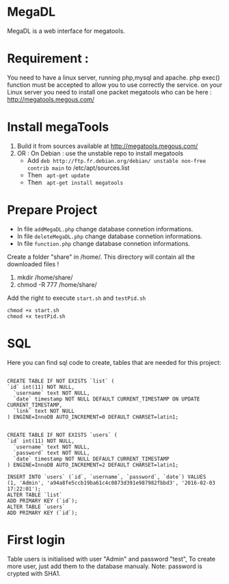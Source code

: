 MegaDL
======

MegaDL is a web interface for megatools.

Requirement :
============

You need to have a linux server, running php,mysql and apache.
php exec() function must be accepted to allow you to use correctly the service.
on your Linux server you need to install one packet megatools who can be here :
http://megatools.megous.com/



Install megaTools
=================

1. Build it from sources available at http://megatools.megous.com/
2. OR : On Debian : use the unstable repo to install megatools 
   * Add ```deb http://ftp.fr.debian.org/debian/ unstable non-free contrib main``` to /etc/apt/sources.list
   * Then ``` apt-get update``` 
   * Then ``` apt-get install megatools```
   
Prepare Project
===============

- In file ``` addMegaDL.php ``` change database connetion informations.
- In file ``` deleteMegaDL.php ``` change database connetion informations.
- In file ``` function.php ``` change database connetion informations.

Create a folder "share" in /home/. This directory will contain all the downloaded files ! 

1. mkdir /home/share/
2. chmod -R 777 /home/share/

Add the right to execute ```start.sh``` and ```testPid.sh```
```
chmod +x start.sh 
chmod +x testPid.sh
```


SQL
===

Here you can find sql code to create, tables that are needed for this project:
```

CREATE TABLE IF NOT EXISTS `list` (
`id` int(11) NOT NULL,
  `username` text NOT NULL,
  `date` timestamp NOT NULL DEFAULT CURRENT_TIMESTAMP ON UPDATE CURRENT_TIMESTAMP,
  `link` text NOT NULL
) ENGINE=InnoDB AUTO_INCREMENT=0 DEFAULT CHARSET=latin1;


CREATE TABLE IF NOT EXISTS `users` (
`id` int(11) NOT NULL,
  `username` text NOT NULL,
  `password` text NOT NULL,
  `date` timestamp NOT NULL DEFAULT CURRENT_TIMESTAMP
) ENGINE=InnoDB AUTO_INCREMENT=2 DEFAULT CHARSET=latin1;

INSERT INTO `users` (`id`, `username`, `password`, `date`) VALUES
(1, 'Admin', 'a94a8fe5ccb19ba61c4c0873d391e987982fbbd3', '2016-02-03 17:22:01');
ALTER TABLE `list`
ADD PRIMARY KEY (`id`);
ALTER TABLE `users`
ADD PRIMARY KEY (`id`);
```

First login
===========

Table users is initialised with user "Admin" and password "test", To create more user, just add them to the database manualy.
Note: password is crypted with SHA1.

